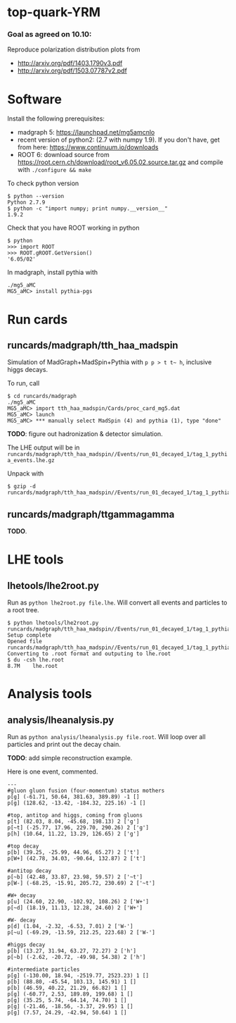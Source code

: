# top-quark-YRM

### Goal as agreed on 10.10:
Reproduce polarization distribution plots from
  * http://arxiv.org/pdf/1403.1790v3.pdf
  * http://arxiv.org/pdf/1503.07787v2.pdf


Software
========

Install the following prerequisites:

  * madgraph 5: https://launchpad.net/mg5amcnlo
  * recent version of python2: (2.7 with numpy 1.9). If you don't have, get from here: https://www.continuum.io/downloads
  * ROOT 6: download source from https://root.cern.ch/download/root_v6.05.02.source.tar.gz and compile with `./configure && make`


To check python version
~~~
$ python --version
Python 2.7.9
$ python -c "import numpy; print numpy.__version__"
1.9.2
~~~


Check that you have ROOT working in python
~~~
$ python
>>> import ROOT
>>> ROOT.gROOT.GetVersion()
'6.05/02'
~~~

In madgraph, install pythia with
~~~
./mg5_aMC
MG5_aMC> install pythia-pgs
~~~

Run cards
=========

## runcards/madgraph/tth_haa_madspin
Simulation of MadGraph+MadSpin+Pythia with `p p > t t~ h`, inclusive higgs decays.

To run, call
~~~
$ cd runcards/madgraph
./mg5_aMC
MG5_aMC> import tth_haa_madspin/Cards/proc_card_mg5.dat
MG5_aMC> launch
MG5_aMC> *** manually select MadSpin (4) and pythia (1), type "done"
~~~

**TODO**: figure out hadronization & detector simulation.

The LHE output will be in `runcards/madgraph/tth_haa_madspin//Events/run_01_decayed_1/tag_1_pythia_events.lhe.gz`

Unpack with
~~~
$ gzip -d runcards/madgraph/tth_haa_madspin//Events/run_01_decayed_1/tag_1_pythia_events.lhe.gz
~~~

## runcards/madgraph/ttgammagamma

**TODO**.


LHE tools
=========

## lhetools/lhe2root.py

Run as `python lhe2root.py file.lhe`. Will convert all events and particles to a root tree.
~~~
$ python lhetools/lhe2root.py runcards/madgraph/tth_haa_madspin//Events/run_01_decayed_1/tag_1_pythia_events.lhe
Setup complete
Opened file runcards/madgraph/tth_haa_madspin//Events/run_01_decayed_1/tag_1_pythia_events.lhe
Converting to .root format and outputing to lhe.root
$ du -csh lhe.root
8.7M	lhe.root
~~~

# Analysis tools

## analysis/lheanalysis.py

Run as `python analysis/lheanalysis.py file.root`. Will loop over all particles and print out the decay chain.

**TODO**: add simple reconstruction example.

Here is one event, commented.
~~~
---
#gluon gluon fusion (four-momentum) status mothers
p[g] (-61.71, 50.64, 381.63, 389.89) -1 []
p[g] (128.62, -13.42, -184.32, 225.16) -1 []

#top, antitop and higgs, coming from gluons
p[t] (82.03, 8.04, -45.68, 198.13) 2 ['g']
p[~t] (-25.77, 17.96, 229.70, 290.26) 2 ['g']
p[h] (10.64, 11.22, 13.29, 126.65) 2 ['g']

#top decay
p[b] (39.25, -25.99, 44.96, 65.27) 2 ['t']
p[W+] (42.78, 34.03, -90.64, 132.87) 2 ['t']

#antitop decay
p[~b] (42.48, 33.87, 23.98, 59.57) 2 ['~t']
p[W-] (-68.25, -15.91, 205.72, 230.69) 2 ['~t']

#W+ decay
p[u] (24.60, 22.90, -102.92, 108.26) 2 ['W+']
p[~d] (18.19, 11.13, 12.28, 24.60) 2 ['W+']

#W- decay
p[d] (1.04, -2.32, -6.53, 7.01) 2 ['W-']
p[~u] (-69.29, -13.59, 212.25, 223.68) 2 ['W-']

#higgs decay
p[b] (13.27, 31.94, 63.27, 72.27) 2 ['h']
p[~b] (-2.62, -20.72, -49.98, 54.38) 2 ['h']

#intermediate particles
p[g] (-130.00, 18.94, -2519.77, 2523.23) 1 []
p[b] (88.80, -45.54, 103.13, 145.91) 1 []
p[b] (46.59, 40.22, 21.29, 66.82) 1 []
p[g] (-60.77, 2.53, 189.89, 199.68) 1 []
p[g] (35.25, 5.74, -64.14, 74.70) 1 []
p[g] (-21.46, -18.56, -3.37, 29.95) 1 []
p[g] (7.57, 24.29, -42.94, 50.64) 1 []
~~~

